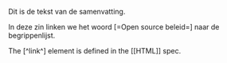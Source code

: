 Dit is de tekst van de samenvatting.

In deze zin linken we het woord [=Open source beleid=] naar de begrippenlijst.

The [^link^] element is defined in the [[HTML]] spec.